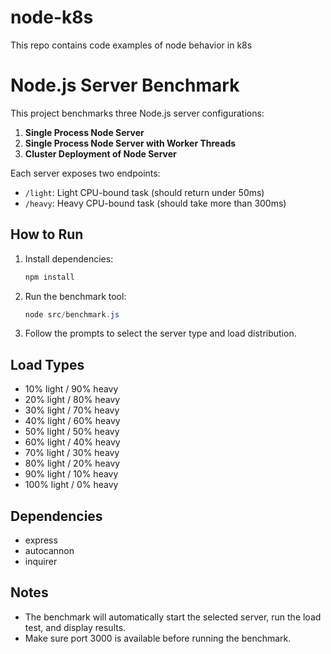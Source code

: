 # node-k8s

This repo contains code examples of node behavior in k8s

# Node.js Server Benchmark

This project benchmarks three Node.js server configurations:

1. **Single Process Node Server**
2. **Single Process Node Server with Worker Threads**
3. **Cluster Deployment of Node Server**

Each server exposes two endpoints:

- `/light`: Light CPU-bound task (should return under 50ms)
- `/heavy`: Heavy CPU-bound task (should take more than 300ms)

## How to Run

1. Install dependencies:

   ```powershell
   npm install
   ```

2. Run the benchmark tool:

   ```powershell
   node src/benchmark.js
   ```

3. Follow the prompts to select the server type and load distribution.

## Load Types

- 10% light / 90% heavy
- 20% light / 80% heavy
- 30% light / 70% heavy
- 40% light / 60% heavy
- 50% light / 50% heavy
- 60% light / 40% heavy
- 70% light / 30% heavy
- 80% light / 20% heavy
- 90% light / 10% heavy
- 100% light / 0% heavy

## Dependencies

- express
- autocannon
- inquirer

## Notes

- The benchmark will automatically start the selected server, run the load test, and display results.
- Make sure port 3000 is available before running the benchmark.

